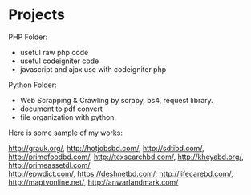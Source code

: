 # Projects

PHP Folder:
  - useful raw php code
  - useful codeigniter code
  - javascript and ajax use with codeigniter php
  
Python Folder:
  - Web Scrapping & Crawling by scrapy, bs4, request library.
  - document to pdf convert
  - file organization with python.
  
Here is some sample of my works:

  http://grauk.org/,
  http://hotjobsbd.com/,
  http://sdtibd.com/,
  http://primefoodbd.com/, 
  http://texsearchbd.com/, 
  http://kheyabd.org/, 
  http://primeassetdl.com/,  
  http://epwdict.com/, 
  https://deshnetbd.com/,
  http://lifecarebd.com/, 
  http://maptvonline.net/, 
  http://anwarlandmark.com/

